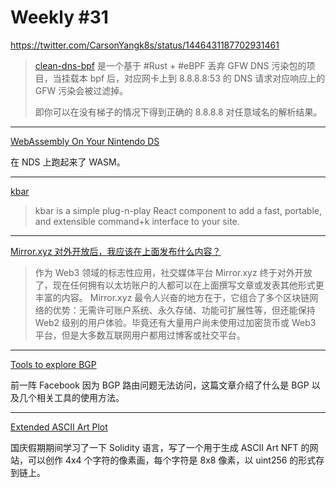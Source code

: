 # Weekly #31

https://twitter.com/CarsonYangk8s/status/1446431187702931461

> [clean-dns-bpf](https://github.com/ihciah/clean-dns-bpf) 是一个基于 #Rust + #eBPF 丢弃 GFW DNS 污染包的项目，当挂载本 bpf 后，对应网卡上到 8.8.8.8:53 的 DNS 请求对应响应上的 GFW 污染会被过滤掉。
>
> 即你可以在没有梯子的情况下得到正确的 8.8.8.8 对任意域名的解析结果。

---

[WebAssembly On Your Nintendo DS](https://softwayre.com/blog/2021/09/13/webassembly-on-your-nintendo-ds)

在 NDS 上跑起来了 WASM。

---

[kbar](https://github.com/timc1/kbar)

> kbar is a simple plug-n-play React component to add a fast, portable, and extensible command+k interface to your site.

---

[Mirror.xyz 对外开放后，我应该在上面发布什么内容？](https://www.chainnews.com/articles/846487905419.htm)

> 作为 Web3 领域的标志性应用，社交媒体平台 Mirror.xyz 终于对外开放了，现在任何拥有以太坊账户的人都可以在上面撰写文章或发表其他形式更丰富的内容。
> Mirror.xyz 最令人兴奋的地方在于，它组合了多个区块链网络的优势：无需许可账户系统、永久存储、功能可扩展性等，但还能保持 Web2 级别的用户体验。毕竟还有大量用户尚未使用过加密货币或 Web3 平台，但是大多数互联网用户都用过博客或社交平台。

---

[Tools to explore BGP](https://jvns.ca/blog/2021/10/05/tools-to-look-at-bgp-routes/)

前一阵 Facebook 因为 BGP 路由问题无法访问，这篇文章介绍了什么是 BGP 以及几个相关工具的使用方法。

---

[Extended ASCII Art Plot](https://eap.wtf/)

国庆假期期间学习了一下 Solidity 语言，写了一个用于生成 ASCII Art NFT 的网站，可以创作 4x4 个字符的像素画，每个字符是 8x8 像素，以 uint256 的形式存到链上。
